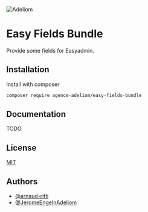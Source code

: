 
![Adeliom](https://adeliom.com/public/uploads/2017/09/Adeliom_logo.png)

# Easy Fields Bundle

Provide some fields for Easyadmin.

## Installation

Install with composer

```bash
composer require agence-adeliom/easy-fields-bundle
```

## Documentation

TODO


## License

[MIT](https://choosealicense.com/licenses/mit/)


## Authors

- [@arnaud-ritti](https://github.com/arnaud-ritti)
- [@JeromeEngelnAdeliom](https://github.com/JeromeEngelnAdeliom)

  
